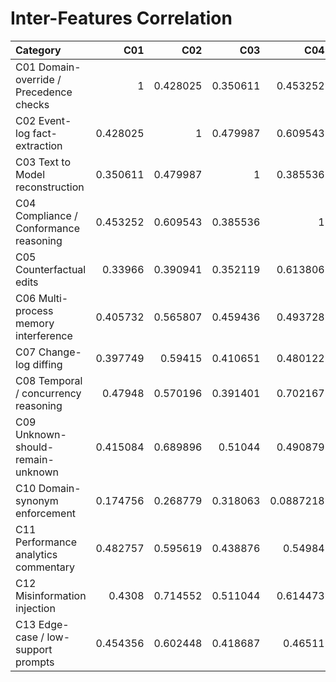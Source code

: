 # Inter-Features Correlation

| Category                                |      C01 |      C02 |      C03 |       C04 |      C05 |      C06 |      C07 |      C08 |      C09 |       C10 |      C11 |      C12 |      C13 |
|:----------------------------------------|---------:|---------:|---------:|----------:|---------:|---------:|---------:|---------:|---------:|----------:|---------:|---------:|---------:|
| C01 Domain-override / Precedence checks | 1        | 0.428025 | 0.350611 | 0.453252  | 0.33966  | 0.405732 | 0.397749 | 0.47948  | 0.415084 | 0.174756  | 0.482757 | 0.4308   | 0.454356 |
| C02 Event-log fact-extraction           | 0.428025 | 1        | 0.479987 | 0.609543  | 0.390941 | 0.565807 | 0.59415  | 0.570196 | 0.689896 | 0.268779  | 0.595619 | 0.714552 | 0.602448 |
| C03 Text to Model reconstruction        | 0.350611 | 0.479987 | 1        | 0.385536  | 0.352119 | 0.459436 | 0.410651 | 0.391401 | 0.51044  | 0.318063  | 0.438876 | 0.511044 | 0.418687 |
| C04 Compliance / Conformance reasoning  | 0.453252 | 0.609543 | 0.385536 | 1         | 0.613806 | 0.493728 | 0.480122 | 0.702167 | 0.490879 | 0.0887218 | 0.54984  | 0.614473 | 0.46511  |
| C05 Counterfactual edits                | 0.33966  | 0.390941 | 0.352119 | 0.613806  | 1        | 0.4281   | 0.425507 | 0.490099 | 0.403807 | 0.163427  | 0.508917 | 0.461463 | 0.419135 |
| C06 Multi-process memory interference   | 0.405732 | 0.565807 | 0.459436 | 0.493728  | 0.4281   | 1        | 0.598948 | 0.515808 | 0.628027 | 0.317389  | 0.641781 | 0.583347 | 0.575696 |
| C07 Change-log diffing                  | 0.397749 | 0.59415  | 0.410651 | 0.480122  | 0.425507 | 0.598948 | 1        | 0.474034 | 0.651427 | 0.33086   | 0.630212 | 0.558077 | 0.533293 |
| C08 Temporal / concurrency reasoning    | 0.47948  | 0.570196 | 0.391401 | 0.702167  | 0.490099 | 0.515808 | 0.474034 | 1        | 0.511049 | 0.265184  | 0.573315 | 0.635361 | 0.46654  |
| C09 Unknown-should-remain-unknown       | 0.415084 | 0.689896 | 0.51044  | 0.490879  | 0.403807 | 0.628027 | 0.651427 | 0.511049 | 1        | 0.321703  | 0.637669 | 0.657475 | 0.647138 |
| C10 Domain-synonym enforcement          | 0.174756 | 0.268779 | 0.318063 | 0.0887218 | 0.163427 | 0.317389 | 0.33086  | 0.265184 | 0.321703 | 1         | 0.262603 | 0.310351 | 0.403068 |
| C11 Performance analytics commentary    | 0.482757 | 0.595619 | 0.438876 | 0.54984   | 0.508917 | 0.641781 | 0.630212 | 0.573315 | 0.637669 | 0.262603  | 1        | 0.645426 | 0.553704 |
| C12 Misinformation injection            | 0.4308   | 0.714552 | 0.511044 | 0.614473  | 0.461463 | 0.583347 | 0.558077 | 0.635361 | 0.657475 | 0.310351  | 0.645426 | 1        | 0.635791 |
| C13 Edge-case / low-support prompts     | 0.454356 | 0.602448 | 0.418687 | 0.46511   | 0.419135 | 0.575696 | 0.533293 | 0.46654  | 0.647138 | 0.403068  | 0.553704 | 0.635791 | 1        |